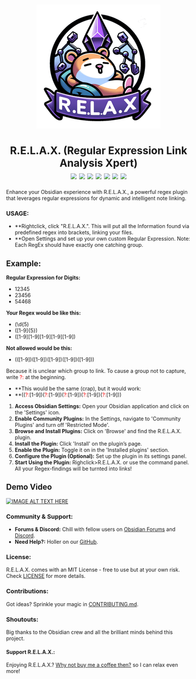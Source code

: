 <p align="center">
  <img src="Logo.png" alt="R.E.L.A.X Logo">
  <h1 align="center">R.E.L.A.X. (Regular Expression Link Analysis Xpert)
  <br>
  <a href="#"><img src="https://img.shields.io/badge/Version-1.5.6-blue"></a>
  <a href="#"><img src="https://img.shields.io/badge/License-MIT-orange"></a>
  <a href="#"><img src="https://img.shields.io/badge/Support-Weekly-brightgreen"></a>
  <a href="#"><img src="https://img.shields.io/badge/KnownBugs-0-green"></a>
  <a href="#"><img src="https://img.shields.io/badge/Stable-green"></a>
  <a href="#"><img src="https://img.shields.io/badge/PlannedImprovements-1-pink"></a>
  <a href="#"><img src="https://img.shields.io/badge/ChatGPT-Approved-red"></a></h1>
	</p>


Enhance your Obsidian experience with R.E.L.A.X., a powerful regex plugin that leverages regular expressions for dynamic and intelligent note linking.

### USAGE:
- **Rightclick, click "R.E.L.A.X.". This will put all the Information found via predefined regex into brackets, linking your files.
- **Open Settings and set up your own custom Regular Expression. Note: Each RegEx should have exactly one catching group.


## Example: ##

**Regular Expression for Digits:**
- 12345
- 23456
- 54468

**Your Regex would be like this:**
- (\d{5)
- ([1-9]{5})
- ([1-9][1-9][1-9][1-9][1-9])

**Not allowed would be this:**
- (([1-9])([1-9])([1-9])([1-9])([1-9]))

Because it is unclear which group to link. To cause a group not to capture, write <span style="color:red">?:</span> at the beginning.
- **This would be the same (crap), but it would work:
- **((<span style="color:red">?:</span>[1-9])(<span style="color:red">?:</span>[1-9])(<span style="color:red">?:</span>[1-9])(<span style="color:red">?:</span>[1-9])(<span style="color:red">?:</span>[1-9]))

1. **Access Obsidian Settings:** Open your Obsidian application and click on the 'Settings' icon.
2. **Enable Community Plugins:** In the Settings, navigate to 'Community Plugins' and turn off 'Restricted Mode'.
3. **Browse and Install Plugins:** Click on 'Browse' and find the R.E.L.A.X. plugin.
4. **Install the Plugin:** Click 'Install' on the plugin’s page.
5. **Enable the Plugin:** Toggle it on in the 'Installed plugins' section.
6. **Configure the Plugin (Optional):** Set up the plugin in its settings panel.
7. **Start Using the Plugin:** Righclick>R.E.L.A.X. or use the command panel. All your Regex-findings will be turnted into links!

## Demo Video

[![IMAGE ALT TEXT HERE](https://img.youtube.com/vi/SoRKFwc-UJ/0.jpg)](https://www.youtube.com/watch?v=SoRKFwc-UJw)
### Community & Support:

- **Forums & Discord:** Chill with fellow users on [Obsidian Forums](#) and [Discord](#).
- **Need Help?:** Holler on our [GitHub](#).

### License:

R.E.L.A.X. comes with an MIT License - free to use but at your own risk. Check [LICENSE](#) for more details.

### Contributions:

Got ideas? Sprinkle your magic in [CONTRIBUTING.md](#).

### Shoutouts:

Big thanks to the Obsidian crew and all the brilliant minds behind this project.

#### Support R.E.L.A.X.:

Enjoying R.E.L.A.X.? [Why not buy me a coffee then?](https://buymeacoffee.com/Syr1) so I can relax even more!
